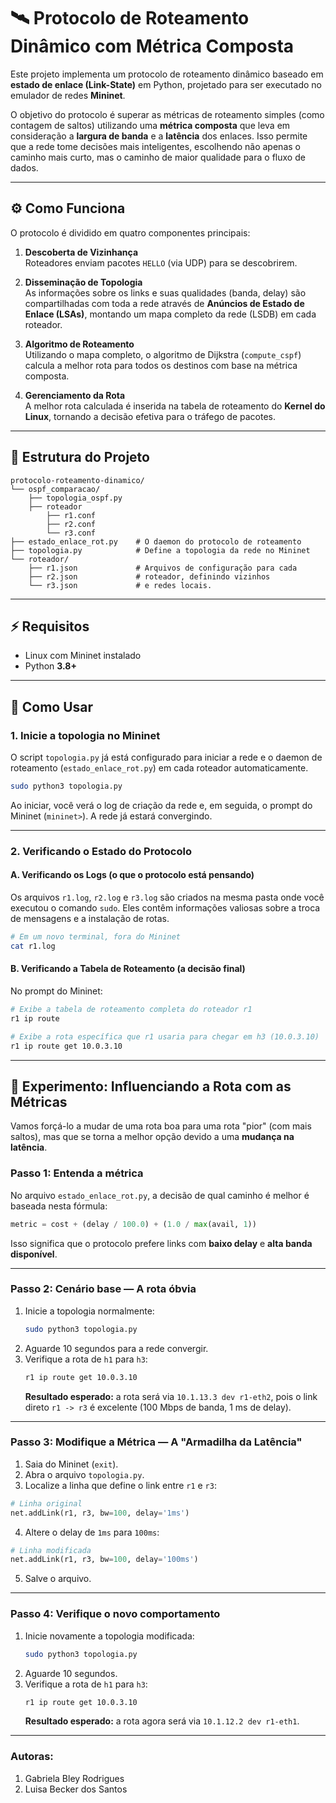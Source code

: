 # 🛰️ Protocolo de Roteamento Dinâmico com Métrica Composta

Este projeto implementa um protocolo de roteamento dinâmico baseado em **estado de enlace (Link-State)** em Python, projetado para ser executado no emulador de redes **Mininet**.

O objetivo do protocolo é superar as métricas de roteamento simples (como contagem de saltos) utilizando uma **métrica composta** que leva em consideração a **largura de banda** e a **latência** dos enlaces. Isso permite que a rede tome decisões mais inteligentes, escolhendo não apenas o caminho mais curto, mas o caminho de maior qualidade para o fluxo de dados.

---

## ⚙️ Como Funciona

O protocolo é dividido em quatro componentes principais:

1. **Descoberta de Vizinhança**  
   Roteadores enviam pacotes `HELLO` (via UDP) para se descobrirem.

2. **Disseminação de Topologia**  
   As informações sobre os links e suas qualidades (banda, delay) são compartilhadas com toda a rede através de **Anúncios de Estado de Enlace (LSAs)**, montando um mapa completo da rede (LSDB) em cada roteador.

3. **Algoritmo de Roteamento**  
   Utilizando o mapa completo, o algoritmo de Dijkstra (`compute_cspf`) calcula a melhor rota para todos os destinos com base na métrica composta.

4. **Gerenciamento da Rota**  
   A melhor rota calculada é inserida na tabela de roteamento do **Kernel do Linux**, tornando a decisão efetiva para o tráfego de pacotes.

---

## 📂 Estrutura do Projeto

```
protocolo-roteamento-dinamico/
└── ospf_comparacao/
    ├── topologia_ospf.py            
    ├── roteador            
        ├── r1.conf
        ├── r2.conf
        └── r3.conf             
├── estado_enlace_rot.py    # O daemon do protocolo de roteamento
├── topologia.py            # Define a topologia da rede no Mininet
└── roteador/
    ├── r1.json             # Arquivos de configuração para cada
    ├── r2.json             # roteador, definindo vizinhos
    └── r3.json             # e redes locais.
```

---

## ⚡ Requisitos

- Linux com Mininet instalado  
- Python **3.8+**

---

## 🚀 Como Usar

### 1. Inicie a topologia no Mininet
O script `topologia.py` já está configurado para iniciar a rede e o daemon de roteamento (`estado_enlace_rot.py`) em cada roteador automaticamente.

```bash
sudo python3 topologia.py
```

Ao iniciar, você verá o log de criação da rede e, em seguida, o prompt do Mininet (`mininet>`). A rede já estará convergindo.

---

### 2. Verificando o Estado do Protocolo

#### A. Verificando os Logs (o que o protocolo está pensando)
Os arquivos `r1.log`, `r2.log` e `r3.log` são criados na mesma pasta onde você executou o comando `sudo`. Eles contêm informações valiosas sobre a troca de mensagens e a instalação de rotas.

```bash
# Em um novo terminal, fora do Mininet
cat r1.log
```

#### B. Verificando a Tabela de Roteamento (a decisão final)
No prompt do Mininet:

```bash
# Exibe a tabela de roteamento completa do roteador r1
r1 ip route

# Exibe a rota específica que r1 usaria para chegar em h3 (10.0.3.10)
r1 ip route get 10.0.3.10
```

---

## 🧪 Experimento: Influenciando a Rota com as Métricas

Vamos forçá-lo a mudar de uma rota boa para uma rota "pior" (com mais saltos), mas que se torna a melhor opção devido a uma **mudança na latência**.

### Passo 1: Entenda a métrica
No arquivo `estado_enlace_rot.py`, a decisão de qual caminho é melhor é baseada nesta fórmula:

```python
metric = cost + (delay / 100.0) + (1.0 / max(avail, 1))
```

Isso significa que o protocolo prefere links com **baixo delay** e **alta banda disponível**.

---

### Passo 2: Cenário base — A rota óbvia
1. Inicie a topologia normalmente: 
   ```bash
   sudo python3 topologia.py
   ```
2. Aguarde 10 segundos para a rede convergir. 
3. Verifique a rota de `h1` para `h3`: 
   ```bash
   r1 ip route get 10.0.3.10
   ```
   **Resultado esperado:** a rota será via `10.1.13.3 dev r1-eth2`, pois o link direto `r1 -> r3` é excelente (100 Mbps de banda, 1 ms de delay).

---

### Passo 3: Modifique a Métrica — A "Armadilha da Latência"
1. Saia do Mininet (`exit`). 
2. Abra o arquivo `topologia.py`. 
3. Localize a linha que define o link entre `r1` e `r3`:

```python
# Linha original
net.addLink(r1, r3, bw=100, delay='1ms')
```

4. Altere o delay de `1ms` para `100ms`:

```python
# Linha modificada
net.addLink(r1, r3, bw=100, delay='100ms')
```

5. Salve o arquivo.

---

### Passo 4: Verifique o novo comportamento
1. Inicie novamente a topologia modificada: 
   ```bash
   sudo python3 topologia.py
   ```
2. Aguarde 10 segundos. 
3. Verifique a rota de `h1` para `h3`: 
   ```bash
   r1 ip route get 10.0.3.10
   ```
   **Resultado esperado:** a rota agora será via `10.1.12.2 dev r1-eth1`.

---

### Autoras:
1. Gabriela Bley Rodrigues
2. Luisa Becker dos Santos